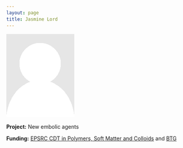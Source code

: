 ```yaml
---
layout: page
title: Jasmine Lord
---
```


<img src="img/placeholder.png" alt="Jasmine Lord" class="gallery">

**Project:** New embolic agents

**Funding:** [EPSRC CDT in Polymers, Soft Matter and Colloids](http://www.polymercentre.org.uk/centre-for-doctoral-training/) and [BTG](https://www.btgplc.com)
